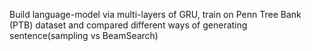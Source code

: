 Build language-model via multi-layers of GRU, train on Penn Tree Bank (PTB) dataset and compared different ways of generating sentence(sampling vs BeamSearch)
